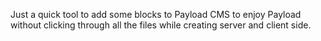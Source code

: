 Just a quick tool to add some blocks to Payload CMS to enjoy Payload without clicking through all the files while creating server and client side.
